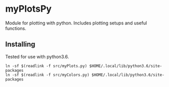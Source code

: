 # myPlotsPy
Module for plotting with python. Includes plotting setups and useful functions.

Installing
----------

Tested for use with python3.6.

    ln -sf $(readlink -f src/myPlots.py) $HOME/.local/lib/python3.6/site-packages
    ln -sf $(readlink -f src/myColors.py) $HOME/.local/lib/python3.6/site-packages
